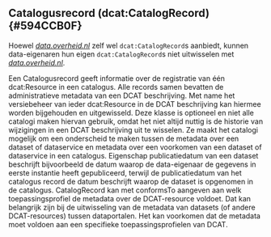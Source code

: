 ## Catalogusrecord (dcat:CatalogRecord) {#594CCB0F}
<aside class='note'><p id='72A232F9'>Hoewel <a href='https://data.overheid.nl/' target='_blank'><i>data.overheid.nl</i></a> zelf wel <code>dcat:CatalogRecord</code>s aanbiedt, kunnen data-eigenaren hun eigen <code>dcat:CatalogRecord</code>s niet uitwisselen met <a href='https://data.overheid.nl/' target='_blank'><i>data.overheid.nl</i></a>.</aside>

Een Catalogusrecord geeft informatie over de registratie van één <span style='background-color: #clear;'>dcat:Resource</span> in een catalogus. Alle records samen bevatten de administratieve metadata van een DCAT beschrijving. Met name het versiebeheer van ieder <span style='background-color: #clear;'>dcat:Resource</span> in de DCAT beschrijving kan hiermee worden bijgehouden en uitgewisseld.
Deze klasse is optioneel en niet alle catalogi maken hiervan gebruik, omdat het niet altijd nuttig is de historie van wijzigingen in een DCAT beschrijving uit te wisselen. Ze maakt het catalogi mogelijk om een onderscheid te maken tussen de metadata over een dataset of dataservice en metadata over een voorkomen van een dataset of dataservice in een catalogus. Eigenschap publicatiedatum van een dataset beschrijft bijvoorbeeld de datum waarop de data-eigenaar de gegevens in eerste instantie heeft gepubliceerd, terwijl de publicatiedatum van het catalogus record de datum beschrijft waarop de dataset is opgenomen in de catalogus.
CatalogRecord kan met conformsTo aangeven aan welk toepassingsprofiel de metadata over de DCAT-resource voldoet. Dat kan belangrijk zijn bij de uitwisseling van de metadata van datasets (of andere DCAT-resources) tussen dataportalen. Het kan voorkomen dat de metadata moet voldoen aan een specifieke toepassingsprofielen van DCAT.
<section data-include-format='markdown' data-include='107-Eigenschappen.md'></section>
<section data-include-format='markdown' data-include='113-Niet_overgenomen_eigenschappen.md'></section>
